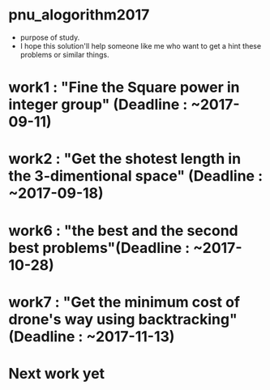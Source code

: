 # pnu_alogorithm2017
- purpose of study.
- I hope this solution'll help someone like me who want to get a hint these problems or similar things.

# work1 : "Fine the Square power in integer group" (Deadline : ~2017-09-11)
# work2 : "Get the shotest length in the 3-dimentional space" (Deadline : ~2017-09-18)
# work6 : "the best and the second best problems"(Deadline : ~2017-10-28)
# work7 : "Get the minimum cost of drone's way using backtracking"(Deadline : ~2017-11-13) 


# Next work yet 
